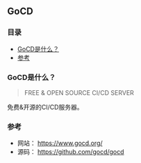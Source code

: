 ## GoCD

### 目录
* [GoCD是什么？](#GoCD是什么？)
* [参考](#参考)

### GoCD是什么？
> FREE & OPEN SOURCE CI/CD SERVER

免费&开源的CI/CD服务器。

### 参考
* 网站： https://www.gocd.org/
* 源码： https://github.com/gocd/gocd